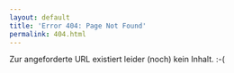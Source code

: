```yaml
---
layout: default
title: 'Error 404: Page Not Found'
permalink: 404.html
---
```



Zur angeforderte URL existiert leider (noch) kein Inhalt.  :-(